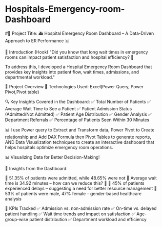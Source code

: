 # Hospitals-Emergency-room-Dashboard
#📌 Project Title:
🚑 Hospital Emergency Room Dashboard – A Data-Driven Approach to ER Performance 📊

📌 Introduction (Hook)
"Did you know that long wait times in emergency rooms can impact patient satisfaction and hospital efficiency? 🚨

To address this, I developed a Hospital Emergency Room Dashboard that provides key insights into patient flow, wait times, admissions, and departmental workload."

📌 Project Overview
🔹 Technologies Used: Excel(Power Query, Power Pivot,Pivot table)

🔍 Key Insights Covered in the Dashboard:
✅ Total Number of Patients
✅ Average Wait Time to See a Patient
✅ Patient Admission Status (Admitted/Not Admitted)
✅ Patient Age Distribution
✅ Gender Analysis
✅ Department Referrals
✅ Percentage of Patients Seen Within 30 Minutes

📊 I use Power query to Extract and Transform data, Power Pivot to Create relationship and Add DAX Formula then Pivot Tables to generate reports, AND Data Visualization techniques to create an interactive dashboard that helps hospitals optimize emergency room operations.

📊 Visualizing Data for Better Decision-Making!


📌 Insights from the Dashboard

📌 51.35% of patients were admitted, while 48.65% were not
📌 Average wait time is 34.92 minutes – how can we reduce this? 🤔
📌 45% of patients experienced delays – suggesting a need for better resource management
📌 53% of patients were male, 47% female – gender-based healthcare analysis

📌 KPIs Tracked
✅ Admission vs. non-admission rate
✅ On-time vs. delayed patient handling
✅ Wait time trends and impact on satisfaction
✅ Age-group-wise patient distribution
✅ Department workload and efficiency
